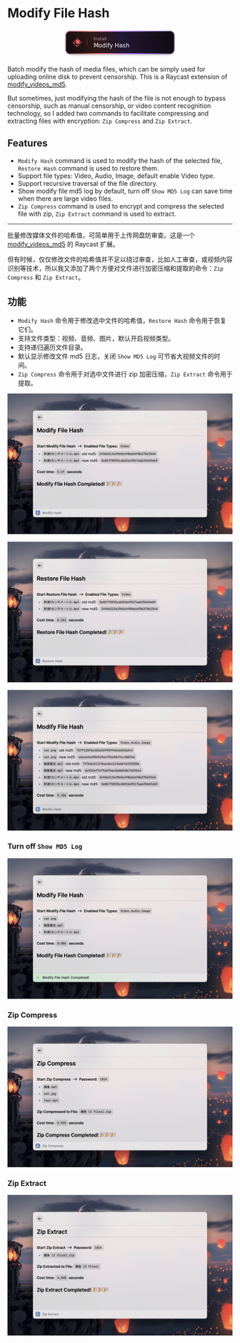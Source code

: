 # Modify File Hash


<p align="center">
<a href="https://www.raycast.com/isfeng/modify-hash"><img src="https://raw.githubusercontent.com/tisfeng/ImageBed/main/uPic/install_button@2x-1666884638.png" height="64" alt="" style="height: 64px;">
</a>
</p>

Batch modify the hash of media files, which can be simply used for uploading online disk to prevent censorship. This is a Raycast extension of [modify_videos_md5](https://github.com/tisfeng/modify_videos_md5).

But sometimes, just modifying the hash of the file is not enough to bypass censorship, such as manual censorship, or video content recognition technology, so I added two commands to facilitate compressing and extracting files with encryption: `Zip Compress` and `Zip Extract`.

## Features

- `Modify Hash` command is used to modify the hash of the selected file, `Restore Hash` command is used to restore them.
- Support file types: Video, Audio, Image, default enable Video type.
- Support recursive traversal of the file directory.
- Show modify file md5 log by default, turn off `Show MD5 Log` can save time when there are large video files.
- `Zip Compress` command is used to encrypt and compress the selected file with zip, `Zip Extract` command is used to extract.

---

批量修改媒体文件的哈希值，可简单用于上传网盘防审查。这是一个 [modify_videos_md5](https://github.com/tisfeng/modify_videos_md5) 的 Raycast 扩展。

但有时候，仅仅修改文件的哈希值并不足以绕过审查，比如人工审查，或视频内容识别等技术，所以我又添加了两个方便对文件进行加密压缩和提取的命令：`Zip Compress` 和 `Zip Extract`。

## 功能

- `Modify Hash` 命令用于修改选中文件的哈希值，`Restore Hash` 命令用于恢复它们。
- 支持文件类型：视频、音频、图片，默认开启视频类型。
- 支持递归遍历文件目录。
- 默认显示修改文件 md5 日志，关闭 `Show MD5 Log` 可节省大视频文件的时间。
- `Zip Compress` 命令用于对选中文件进行 zip 加密压缩，`Zip Extract` 命令用于提取。

![modify-hash-1-1666885915](https://raw.githubusercontent.com/tisfeng/ImageBed/main/uPic/modify-hash-1-1666885915.png)

![modify-hash-2-1666885791](https://raw.githubusercontent.com/tisfeng/ImageBed/main/uPic/modify-hash-2-1666885791.png)

![modify-hash-3-1666885933](https://raw.githubusercontent.com/tisfeng/ImageBed/main/uPic/modify-hash-3-1666885933.png)

### Turn off `Show MD5 Log`

![modify-hash-4-1666885972](https://raw.githubusercontent.com/tisfeng/ImageBed/main/uPic/modify-hash-4-1666885972.png)

### Zip Compress

![modify-hash-5](https://raw.githubusercontent.com/tisfeng/ImageBed/main/uPic/modify-hash-5-1666884124.png)

### Zip Extract

![modify-hash-6](https://raw.githubusercontent.com/tisfeng/ImageBed/main/uPic/modify-hash-6-1666884159.png)

